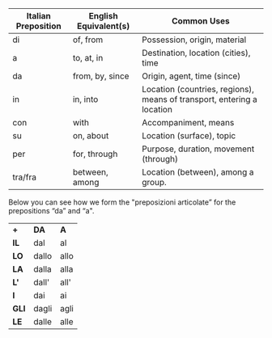 | Italian Preposition | English Equivalent(s) | Common Uses                                                            |
| ------------------- | --------------------- | ---------------------------------------------------------------------- |
| di                  | of, from              | Possession, origin, material                                           |
| a                   | to, at, in            | Destination, location (cities), time                                   |
| da                  | from, by, since       | Origin, agent, time (since)                                            |
| in                  | in, into              | Location (countries, regions), means of transport, entering a location |
| con                 | with                  | Accompaniment, means                                                   |
| su                  | on, about             | Location (surface), topic                                              |
| per                 | for, through          | Purpose, duration, movement (through)                                  |
| tra/fra             | between, among        | Location (between), among a group.                                     |

Below you can see how we form the "preposizioni articolate” for the prepositions “da” and “a".

|         |        |       |
| ------- | ------ | ----- |
| **+**   | **DA** | **A** |
| **IL**  | dal    | al    |
| **LO**  | dallo  | allo  |
| **LA**  | dalla  | alla  |
| **L'**  | dall'  | all'  |
| **I**   | dai    | ai    |
| **GLI** | dagli  | agli  |
| **LE**  | dalle  | alle  |
